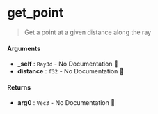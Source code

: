 # get\_point

>  Get a point at a given distance along the ray

#### Arguments

- **\_self** : `Ray3d` \- No Documentation 🚧
- **distance** : `f32` \- No Documentation 🚧

#### Returns

- **arg0** : `Vec3` \- No Documentation 🚧